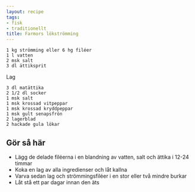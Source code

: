 ```yaml
---
layout: recipe
tags:
- fisk
- traditionellt
title: Farmors lökströmming
---
```


```
1 kg strömming eller 6 hg filéer
1 l vatten
2 msk salt
3 dl ättiksprit
```
Lag
```
3 dl matättika
2 1/2 dl socker
1 msk salt
1 msk krossad vitpeppar
1 msk krossad kryddpeppar
1 msk gult senapsfrön
2 lagerblad
2 hackade gula lökar
```

## Gör så här
* Lägg de delade filéerna i en blandning av vatten, salt och ättika i 12-24 timmar
* Koka en lag av alla ingredienser och låt kallna
* Varva sedan lag och strömmingsfiléer i en stor eller två mindre burkar
* Låt stå ett par dagar innan den äts
